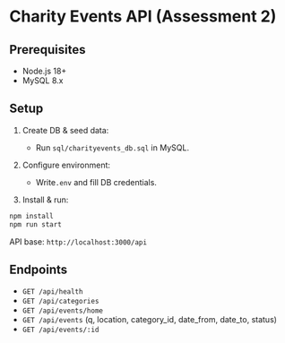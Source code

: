 # Charity Events API (Assessment 2)

## Prerequisites
- Node.js 18+
- MySQL 8.x

## Setup
1. Create DB & seed data:
   - Run `sql/charityevents_db.sql` in MySQL.

2. Configure environment:
   - Write`.env` and fill DB credentials.

3. Install & run:
```bash
npm install
npm run start
```
API base: `http://localhost:3000/api`

## Endpoints
- `GET /api/health`
- `GET /api/categories`
- `GET /api/events/home`
- `GET /api/events` (q, location, category_id, date_from, date_to, status)
- `GET /api/events/:id`
